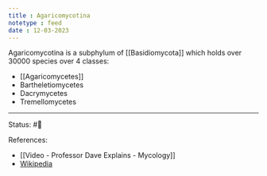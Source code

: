```yaml
---
title : Agaricomycotina
notetype : feed
date : 12-03-2023
---
```


Agaricomycotina is a subphylum of [[Basidiomycota]] which holds over 30000 species over 4 classes:

- [[Agaricomycetes]]
- Bartheletiomycetes
- Dacrymycetes
- Tremellomycetes




-----

Status: #🌱 

References:
- [[Video - Professor Dave Explains - Mycology]]
- [Wikipedia](https://en.m.wikipedia.org/wiki/Agaricomycotina)
